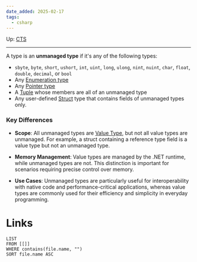 ```yaml
---
date_added: 2025-02-17
tags:
  - csharp
---
```

Up: [CTS](CTS.md)
___
 A type is an **unmanaged type** if it's any of the following types:

- `sbyte`, `byte`, `short`, `ushort`, `int`, `uint`, `long`, `ulong`, `nint`, `nuint`, `char`, `float`, `double`, `decimal`, or `bool`
- Any [Enumeration type](Enumeration%20type.md)
- Any [Pointer type](Pointer%20type.md)
- A [Tuple](Tuple.md) whose members are all of an unmanaged type
- Any user-defined [Struct](Struct.md) type that contains fields of unmanaged types only.
### Key Differences

- **Scope**: All unmanaged types are [Value Type](Value%20Type.md), but not all value types are unmanaged. For example, a struct containing a reference type field is a value type but not an unmanaged type.
    
- **Memory Management**: Value types are managed by the .NET runtime, while unmanaged types are not. This distinction is important for scenarios requiring precise control over memory.
    
- **Use Cases**: Unmanaged types are particularly useful for interoperability with native code and performance-critical applications, whereas value types are commonly used for their efficiency and simplicity in everyday programming.
# Links
```dataview
LIST
FROM [[]]
WHERE contains(file.name, "")
SORT file.name ASC
```
